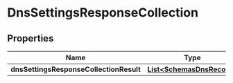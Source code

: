 # DnsSettingsResponseCollection

## Properties
Name | Type | Description | Notes
------------ | ------------- | ------------- | -------------
**dnsSettingsResponseCollectionResult** | [**List&lt;SchemasDnsRecord&gt;**](SchemasDnsRecord.md) |  |  [optional]
